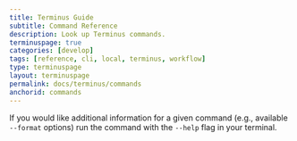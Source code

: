 ```yaml
---
title: Terminus Guide
subtitle: Command Reference
description: Look up Terminus commands.
terminuspage: true
categories: [develop]
tags: [reference, cli, local, terminus, workflow]
type: terminuspage
layout: terminuspage
permalink: docs/terminus/commands
anchorid: commands
---
```


<Alert title="Note" type="info">

If you would like additional information for a given command (e.g., available `--format` options) run the command with the `--help` flag in your terminal.

</Alert>

<Commands />
